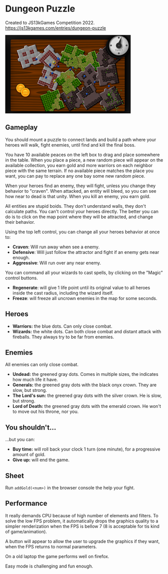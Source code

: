 Dungeon Puzzle
==============
Created to JS13kGames Competition 2022.  
https://js13kgames.com/entries/dungeon-puzzle

![Alt text](dungeon-puzzle.preview.png)

Gameplay
--------

You should mount a puzzle to connect lands and build a path where your heroes will walk, fight enemies, until find and kill the final boss.

You have 10 available peaces on the left box to drag and place somewhere in the table.
When you place a piece, a new random piece will appear on the available collection, you earn gold and more warriors on each neighbor piece with the same terrain.
If no available piece matches the place you want, you can pay to replace any one bay some new random piece.

When your heroes find an enemy, they will fight, unless you change they behavior to "craven".
When attacked, an entity will bleed, so you can see how near to dead is that unity.
When you kill an enemy, you earn gold.

All entities are stupid boids. They don't understand walls, they don't calculate paths. You can't control your heroes directly. The better you can do is to click on the map point where they will be attracted, and change their behavior.

Using the top left control, you can change all your heroes behavior at once to:
* **Craven**: Will run away when see a enemy.
* **Defensive**: Will just follow the attractor and fight if an enemy gets near enough.
* **Aggressive**: Will run over any near enemy.

You can command all your wizards to cast spells, by clicking on the "Magic" control buttons.
* **Regenerate**: will give 1 life point until its original value to all heroes inside the cast radius, including the wizard itself.
* **Freeze**: will freeze all uncrown enemies in the map for some seconds.

Heroes
------

* **Warriors:** the blue dots. Can only close combat.
* **Wizards:** the white dots. Can both close combat and distant attack with fireballs. They always try to be far from enemies.

Enemies
-------
All enemies can only close combat.

* **Undead:** the greened gray dots. Comes in multiple sizes, the indicates how much life it have.
* **Generals:** the greened gray dots with the black onyx crown. They are slow, but strong.
* **The Lord's sun:** the greened gray dots with the silver crown. He is slow, but strong.
* **Lord of Death:** the greened gray dots with the emerald crown. He won't to move out his throne, nor you.

You shouldn't...
----------------
...but you can:

* **Buy time:** will roll back your clock 1 turn (one minute), for a progressive amount of gold.
* **Give up:** will end the game.


Sheet
-----

Run `addGold(<num>)` in the browser console the help your fight.


Performance
-----------

It really demands CPU because of high number of elements and filters. To solve the low FPS problem, it automatically drops the graphics quality to a simpler renderization when the FPS is bellow 7 (8 is acceptable for tis kind of game/animation).

A button will appear to allow the user to upgrade the graphics if they want, when the FPS returns to normal parameters.

On a old laptop the game performs well on firefox.

Easy mode is challenging and fun enough.
